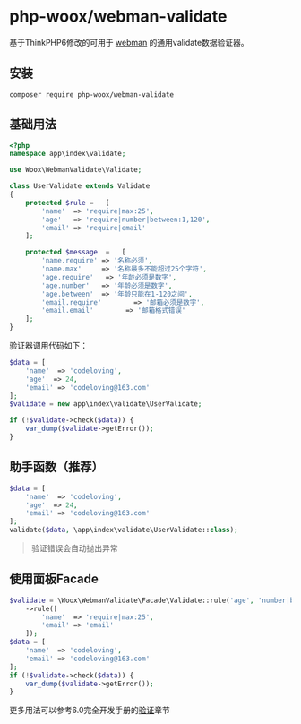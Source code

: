 # php-woox/webman-validate

基于ThinkPHP6修改的可用于 [webman](https://www.workerman.net/doc/webman/) 的通用validate数据验证器。

## 安装

```shell
composer require php-woox/webman-validate
```

## 基础用法

~~~php
<?php
namespace app\index\validate;

use Woox\WebmanValidate\Validate;

class UserValidate extends Validate
{
    protected $rule =   [
        'name'  => 'require|max:25',
        'age'   => 'require|number|between:1,120',
        'email' => 'require|email'
    ];

    protected $message  =   [
        'name.require' => '名称必须',
        'name.max'     => '名称最多不能超过25个字符',
        'age.require'   => '年龄必须是数字',
        'age.number'   => '年龄必须是数字',
        'age.between'  => '年龄只能在1-120之间',
        'email.require'        => '邮箱必须是数字',
        'email.email'        => '邮箱格式错误'
    ];
}
~~~

验证器调用代码如下：

~~~php
$data = [
    'name'  => 'codeloving',
    'age'  => 24,
    'email' => 'codeloving@163.com'
];
$validate = new app\index\validate\UserValidate;

if (!$validate->check($data)) {
    var_dump($validate->getError());
}
~~~

## 助手函数（推荐）

```php
$data = [
    'name'  => 'codeloving',
    'age'  => 24,
    'email' => 'codeloving@163.com'
];
validate($data, \app\index\validate\UserValidate::class);
```
> 验证错误会自动抛出异常

## 使用面板Facade

```php
$validate = \Woox\WebmanValidate\Facade\Validate::rule('age', 'number|between:1,120')
    ->rule([
        'name'  => 'require|max:25',
        'email' => 'email'
    ]);
$data = [
    'name'  => 'codeloving',
    'email' => 'codeloving@163.com'
];
if (!$validate->check($data)) {
    var_dump($validate->getError());
}
```

更多用法可以参考6.0完全开发手册的[验证](https://www.kancloud.cn/manual/thinkphp6_0/1037623)章节

